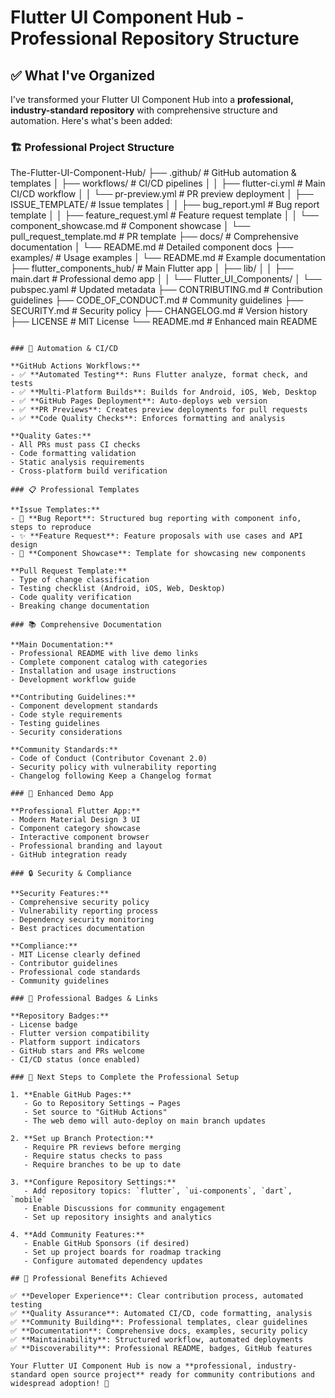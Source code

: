 # Flutter UI Component Hub - Professional Repository Structure

## ✅ What I've Organized

I've transformed your Flutter UI Component Hub into a **professional, industry-standard repository** with comprehensive structure and automation. Here's what's been added:

### 🏗️ Professional Project Structure


The-Flutter-UI-Component-Hub/
├── .github/                    # GitHub automation & templates
│   ├── workflows/              # CI/CD pipelines
│   │   ├── flutter-ci.yml     # Main CI/CD workflow
│   │   └── pr-preview.yml     # PR preview deployment
│   ├── ISSUE_TEMPLATE/         # Issue templates
│   │   ├── bug_report.yml     # Bug report template
│   │   ├── feature_request.yml # Feature request template
│   │   └── component_showcase.md # Component showcase
│   └── pull_request_template.md # PR template
├── docs/                       # Comprehensive documentation
│   └── README.md              # Detailed component docs
├── examples/                   # Usage examples
│   └── README.md              # Example documentation
├── flutter_components_hub/     # Main Flutter app
│   ├── lib/
│   │   ├── main.dart          # Professional demo app
│   │   └── Flutter_UI_Components/
│   └── pubspec.yaml           # Updated metadata
├── CONTRIBUTING.md            # Contribution guidelines
├── CODE_OF_CONDUCT.md         # Community guidelines
├── SECURITY.md                # Security policy
├── CHANGELOG.md               # Version history
├── LICENSE                    # MIT License
└── README.md                  # Enhanced main README

```text

### 🤖 Automation & CI/CD

**GitHub Actions Workflows:**
- ✅ **Automated Testing**: Runs Flutter analyze, format check, and tests
- ✅ **Multi-Platform Builds**: Builds for Android, iOS, Web, Desktop
- ✅ **GitHub Pages Deployment**: Auto-deploys web version
- ✅ **PR Previews**: Creates preview deployments for pull requests
- ✅ **Code Quality Checks**: Enforces formatting and analysis

**Quality Gates:**
- All PRs must pass CI checks
- Code formatting validation
- Static analysis requirements
- Cross-platform build verification

### 📋 Professional Templates

**Issue Templates:**
- 🐛 **Bug Report**: Structured bug reporting with component info, steps to reproduce
- ✨ **Feature Request**: Feature proposals with use cases and API design
- 🎯 **Component Showcase**: Template for showcasing new components

**Pull Request Template:**
- Type of change classification
- Testing checklist (Android, iOS, Web, Desktop)
- Code quality verification
- Breaking change documentation

### 📚 Comprehensive Documentation

**Main Documentation:**
- Professional README with live demo links
- Complete component catalog with categories
- Installation and usage instructions
- Development workflow guide

**Contributing Guidelines:**
- Component development standards
- Code style requirements
- Testing guidelines
- Security considerations

**Community Standards:**
- Code of Conduct (Contributor Covenant 2.0)
- Security policy with vulnerability reporting
- Changelog following Keep a Changelog format

### 🎨 Enhanced Demo App

**Professional Flutter App:**
- Modern Material Design 3 UI
- Component category showcase
- Interactive component browser
- Professional branding and layout
- GitHub integration ready

### 🔒 Security & Compliance

**Security Features:**
- Comprehensive security policy
- Vulnerability reporting process
- Dependency security monitoring
- Best practices documentation

**Compliance:**
- MIT License clearly defined
- Contributor guidelines
- Professional code standards
- Community guidelines

### 🌟 Professional Badges & Links

**Repository Badges:**
- License badge
- Flutter version compatibility
- Platform support indicators
- GitHub stars and PRs welcome
- CI/CD status (once enabled)

### 🚀 Next Steps to Complete the Professional Setup

1. **Enable GitHub Pages:**
   - Go to Repository Settings → Pages
   - Set source to "GitHub Actions"
   - The web demo will auto-deploy on main branch updates

2. **Set up Branch Protection:**
   - Require PR reviews before merging
   - Require status checks to pass
   - Require branches to be up to date

3. **Configure Repository Settings:**
   - Add repository topics: `flutter`, `ui-components`, `dart`, `mobile`
   - Enable Discussions for community engagement
   - Set up repository insights and analytics

4. **Add Community Features:**
   - Enable GitHub Sponsors (if desired)
   - Set up project boards for roadmap tracking
   - Configure automated dependency updates

## 🎯 Professional Benefits Achieved

✅ **Developer Experience**: Clear contribution process, automated testing
✅ **Quality Assurance**: Automated CI/CD, code formatting, analysis
✅ **Community Building**: Professional templates, clear guidelines
✅ **Documentation**: Comprehensive docs, examples, security policy
✅ **Maintainability**: Structured workflow, automated deployments
✅ **Discoverability**: Professional README, badges, GitHub features

Your Flutter UI Component Hub is now a **professional, industry-standard open source project** ready for community contributions and widespread adoption! 🎉
